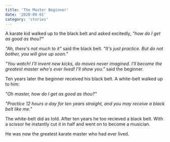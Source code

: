 ```yaml
---
title: 'The Master Beginner'
date: '2020-09-01'
category: 'stories'
---
```


A karate kid walked up to the black belt and asked excitedly, _"how do I get as good as thou?"_

_"Ah, there's not much to it"_ said the black belt. _"It's just practice. But do not bother, you will give up soon."_

_"You watch! I'll invent new kicks, do moves never imagined. I'll become the greatest master who's ever lived! I'll show you."_ said the beginner.

Ten years later the beginner received his black belt. A white-belt walked up to him:

_"Oh master, how do I get as good as thou?"_

_"Practice 12 hours a day for ten years straight, and you may receive a black belt like me."_

The white-belt did as told. After ten years he too recieved a black belt. With a scissor he instantly cut it in half and went on to become a musician.

He was now the greatest karate master who had ever lived.
